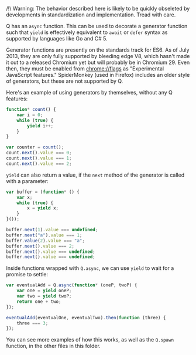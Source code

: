 /!\ Warning: The behavior described here is likely to be quickly obseleted by
developments in standardization and implementation.  Tread with care.

Q has an `async` function.  This can be used to decorate a generator function
such that `yield` is effectively equivalent to `await` or `defer` syntax as
supported by languages like Go and C# 5.

Generator functions are presently on the standards track for ES6.  As of July
2013, they are only fully supported by bleeding edge V8, which hasn't made it
out to a released Chromium yet but will probably be in Chromium 29. Even then,
they must be enabled from [chrome://flags](chrome://flags) as "Experimental
JavaScript features." SpiderMonkey (used in Firefox) includes an older style of
generators, but these are not supported by Q.

Here's an example of using generators by themselves, without any Q features:

```js
function* count() {
    var i = 0;
    while (true) {
        yield i++;
    }
}

var counter = count();
count.next().value === 0;
count.next().value === 1;
count.next().value === 2;
```

`yield` can also return a value, if the `next` method of the generator is
called with a parameter:

```js
var buffer = (function* () {
    var x;
    while (true) {
        x = yield x;
    }
}());

buffer.next(1).value === undefined;
buffer.next("a").value === 1;
buffer.value(2).value === "a";
buffer.next().value === 2;
buffer.next().value === undefined;
buffer.next().value === undefined;
```

Inside functions wrapped with `Q.async`, we can use `yield` to wait for a
promise to settle:

```js
var eventualAdd = Q.async(function* (oneP, twoP) {
    var one = yield oneP;
    var two = yield twoP;
    return one + two;
});

eventualAdd(eventualOne, eventualTwo).then(function (three) {
    three === 3;
});
```
You can see more examples of how this works, as well as the `Q.spawn` function,
in the other files in this folder.

